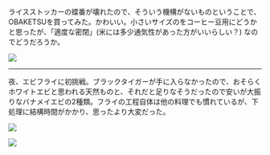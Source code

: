ライスストッカーの蝶番が壊れたので、そういう機構がないものということで、OBAKETSUを買ってみた。かわいい。小さいサイズのをコーヒー豆用にどうかと思ったが、「適度な密閉」(米には多少通気性があった方がいいらしい？) なのでどうだろうか。

![](https://photos.apkas.net/medium/202406/20240613-141458.webp)

---

夜、エビフライに初挑戦。ブラックタイガーが手に入らなかったので、おそらくホワイトエビと思われる天然ものと、それだと足りなそうだったので安いが大振りなバナメイエビの2種類。フライの工程自体は他の料理でも慣れているが、下処理に結構時間がかかり、思ったより大変だった。

![](https://photos.apkas.net/medium/202406/20240613-192210.webp)

![](https://photos.apkas.net/medium/202406/20240613-203029.webp)
